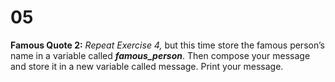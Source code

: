 # 05
**Famous Quote 2:** *Repeat Exercise 4,* but this time store the famous person’s name in a variable called ***famous_person***. Then compose your message and store it in a new variable called message. Print your message.